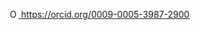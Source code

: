   <a
  align="left"
  id="cy-effective-orcid-url"
  class="underline"
  href="https://orcid.org/0009-0005-3987-2900"
  target="orcid.widget"
  rel="me noopener noreferrer"
  style="vertical-align: top">
  <img src="https://orcid.org/sites/default/files/images/orcid_16x16.png" style="width: 1em; margin-inline-start: 0.5em" alt="ORCID iD icon"/>
  https://orcid.org/0009-0005-3987-2900
  </a>

